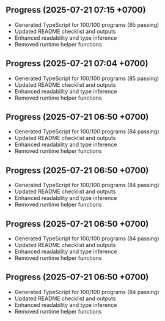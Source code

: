 ## Progress (2025-07-21 07:15 +0700)
- Generated TypeScript for 100/100 programs (85 passing)
- Updated README checklist and outputs
- Enhanced readability and type inference
- Removed runtime helper functions

## Progress (2025-07-21 07:04 +0700)
- Generated TypeScript for 100/100 programs (85 passing)
- Updated README checklist and outputs
- Enhanced readability and type inference
- Removed runtime helper functions
## Progress (2025-07-21 06:50 +0700)
- Generated TypeScript for 100/100 programs (84 passing)
- Updated README checklist and outputs
- Enhanced readability and type inference
- Removed runtime helper functions
## Progress (2025-07-21 06:50 +0700)
- Generated TypeScript for 100/100 programs (84 passing)
- Updated README checklist and outputs
- Enhanced readability and type inference
- Removed runtime helper functions
## Progress (2025-07-21 06:50 +0700)
- Generated TypeScript for 100/100 programs (84 passing)
- Updated README checklist and outputs
- Enhanced readability and type inference
- Removed runtime helper functions
## Progress (2025-07-21 06:50 +0700)
- Generated TypeScript for 100/100 programs (84 passing)
- Updated README checklist and outputs
- Enhanced readability and type inference
- Removed runtime helper functions
